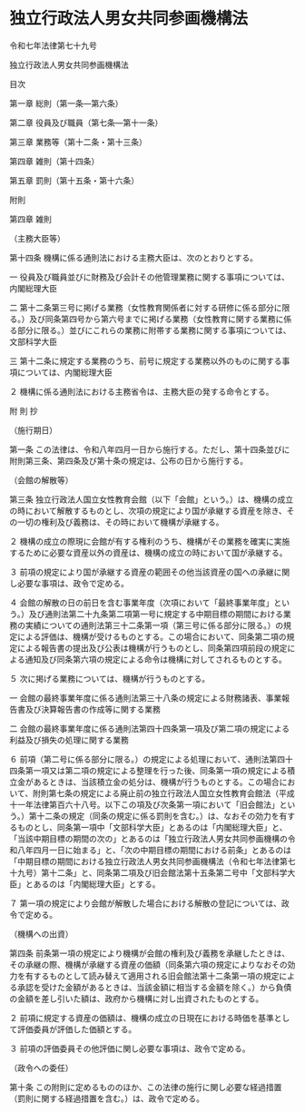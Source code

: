 # 独立行政法人男女共同参画機構法

令和七年法律第七十九号

独立行政法人男女共同参画機構法

目次

第一章 総則（第一条―第六条）

第二章 役員及び職員（第七条―第十一条）

第三章 業務等（第十二条・第十三条）

第四章 雑則（第十四条）

第五章 罰則（第十五条・第十六条）

附則

第四章 雑則

（主務大臣等）

第十四条 機構に係る通則法における主務大臣は、次のとおりとする。

一 役員及び職員並びに財務及び会計その他管理業務に関する事項については、内閣総理大臣

二 第十二条第三号に掲げる業務（女性教育関係者に対する研修に係る部分に限る。）及び同条第四号から第六号までに掲げる業務（女性教育に関する業務に係る部分に限る。）並びにこれらの業務に附帯する業務に関する事項については、文部科学大臣

三 第十二条に規定する業務のうち、前号に規定する業務以外のものに関する事項については、内閣総理大臣

２ 機構に係る通則法における主務省令は、主務大臣の発する命令とする。

附 則 抄

（施行期日）

第一条 この法律は、令和八年四月一日から施行する。ただし、第十四条並びに附則第三条、第四条及び第十条の規定は、公布の日から施行する。

（会館の解散等）

第三条 独立行政法人国立女性教育会館（以下「会館」という。）は、機構の成立の時において解散するものとし、次項の規定により国が承継する資産を除き、その一切の権利及び義務は、その時において機構が承継する。

２ 機構の成立の際現に会館が有する権利のうち、機構がその業務を確実に実施するために必要な資産以外の資産は、機構の成立の時において国が承継する。

３ 前項の規定により国が承継する資産の範囲その他当該資産の国への承継に関し必要な事項は、政令で定める。

４ 会館の解散の日の前日を含む事業年度（次項において「最終事業年度」という。）及び通則法第二十九条第二項第一号に規定する中期目標の期間における業務の実績についての通則法第三十二条第一項（第三号に係る部分に限る。）の規定による評価は、機構が受けるものとする。この場合において、同条第二項の規定による報告書の提出及び公表は機構が行うものとし、同条第四項前段の規定による通知及び同条第六項の規定による命令は機構に対してされるものとする。

５ 次に掲げる業務については、機構が行うものとする。

一 会館の最終事業年度に係る通則法第三十八条の規定による財務諸表、事業報告書及び決算報告書の作成等に関する業務

二 会館の最終事業年度に係る通則法第四十四条第一項及び第二項の規定による利益及び損失の処理に関する業務

６ 前項（第二号に係る部分に限る。）の規定による処理において、通則法第四十四条第一項又は第二項の規定による整理を行った後、同条第一項の規定による積立金があるときは、当該積立金の処分は、機構が行うものとする。この場合において、附則第七条の規定による廃止前の独立行政法人国立女性教育会館法（平成十一年法律第百六十八号。以下この項及び次条第一項において「旧会館法」という。）第十二条の規定（同条の規定に係る罰則を含む。）は、なおその効力を有するものとし、同条第一項中「文部科学大臣」とあるのは「内閣総理大臣」と、「当該中期目標の期間の次の」とあるのは「独立行政法人男女共同参画機構の令和八年四月一日に始まる」と、「次の中期目標の期間における前条」とあるのは「中期目標の期間における独立行政法人男女共同参画機構法（令和七年法律第七十九号）第十二条」と、同条第二項及び旧会館法第十五条第二号中「文部科学大臣」とあるのは「内閣総理大臣」とする。

７ 第一項の規定により会館が解散した場合における解散の登記については、政令で定める。

（機構への出資）

第四条 前条第一項の規定により機構が会館の権利及び義務を承継したときは、その承継の際、機構が承継する資産の価額（同条第六項の規定によりなおその効力を有するものとして読み替えて適用される旧会館法第十二条第一項の規定による承認を受けた金額があるときは、当該金額に相当する金額を除く。）から負債の金額を差し引いた額は、政府から機構に対し出資されたものとする。

２ 前項に規定する資産の価額は、機構の成立の日現在における時価を基準として評価委員が評価した価額とする。

３ 前項の評価委員その他評価に関し必要な事項は、政令で定める。

（政令への委任）

第十条 この附則に定めるもののほか、この法律の施行に関し必要な経過措置（罰則に関する経過措置を含む。）は、政令で定める。
